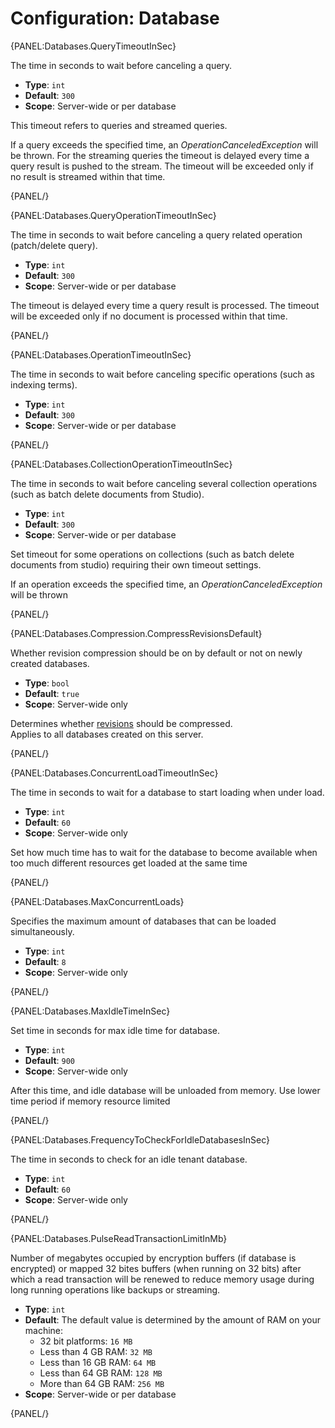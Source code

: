 # Configuration: Database

{PANEL:Databases.QueryTimeoutInSec}

The time in seconds to wait before canceling a query.

- **Type**: `int`
- **Default**: `300`
- **Scope**: Server-wide or per database

This timeout refers to queries and streamed queries.

If a query exceeds the specified time, an *OperationCanceledException* will be thrown. For the streaming queries the timeout is delayed every time a
query result is pushed to the stream. The timeout will be exceeded only if no result is streamed within that time.

{PANEL/}

{PANEL:Databases.QueryOperationTimeoutInSec}

The time in seconds to wait before canceling a query related operation (patch/delete query).

- **Type**: `int`
- **Default**: `300`
- **Scope**: Server-wide or per database

The timeout is delayed every time a query result is processed. The timeout will be exceeded only if no document is processed within that time.

{PANEL/}

{PANEL:Databases.OperationTimeoutInSec}

The time in seconds to wait before canceling specific operations (such as indexing terms).

- **Type**: `int`
- **Default**: `300`
- **Scope**: Server-wide or per database

{PANEL/}

{PANEL:Databases.CollectionOperationTimeoutInSec}

The time in seconds to wait before canceling several collection operations (such as batch delete documents from Studio).

- **Type**: `int`
- **Default**: `300`
- **Scope**: Server-wide or per database

Set timeout for some operations on collections (such as batch delete documents from studio) requiring their own timeout settings.

If an operation exceeds the specified time, an *OperationCanceledException* will be thrown

{PANEL/}

{PANEL:Databases.Compression.CompressRevisionsDefault}

Whether revision compression should be on by default or not on newly created databases.  

- **Type**: `bool`  
- **Default**: `true`  
- **Scope**: Server-wide only  

Determines whether [revisions](../../server/extensions/revisions) should be compressed.  
Applies to all databases created on this server.  

{PANEL/}

{PANEL:Databases.ConcurrentLoadTimeoutInSec}

The time in seconds to wait for a database to start loading when under load.

- **Type**: `int`
- **Default**: `60`
- **Scope**: Server-wide only

Set how much time has to wait for the database to become available when too much different resources get loaded at the same time

{PANEL/}

{PANEL:Databases.MaxConcurrentLoads}

Specifies the maximum amount of databases that can be loaded simultaneously.

- **Type**: `int`
- **Default**: `8`
- **Scope**: Server-wide only

{PANEL/}

{PANEL:Databases.MaxIdleTimeInSec}

Set time in seconds for max idle time for database.

- **Type**: `int`
- **Default**: `900`
- **Scope**: Server-wide only

After this time, and idle database will be unloaded from memory. Use lower time period if memory resource limited

{PANEL/}

{PANEL:Databases.FrequencyToCheckForIdleDatabasesInSec}

 The time in seconds to check for an idle tenant database.

- **Type**: `int`
- **Default**: `60`
- **Scope**: Server-wide only

{PANEL/}

{PANEL:Databases.PulseReadTransactionLimitInMb}

Number of megabytes occupied by encryption buffers (if database is encrypted) or mapped 32 bites buffers (when running on 32 bits) 
after which a read transaction will be renewed to reduce memory usage during long running operations like backups or streaming.  

- **Type**: `int`
- **Default**: The default value is determined by the amount of RAM on your machine:  
    * 32 bit platforms: `16 MB`  
    * Less than 4 GB RAM: `32 MB`  
    * Less than 16 GB RAM: `64 MB`  
    * Less than 64 GB RAM: `128 MB`  
    * More than 64 GB RAM: `256 MB`  
- **Scope**: Server-wide or per database  

{PANEL/}
